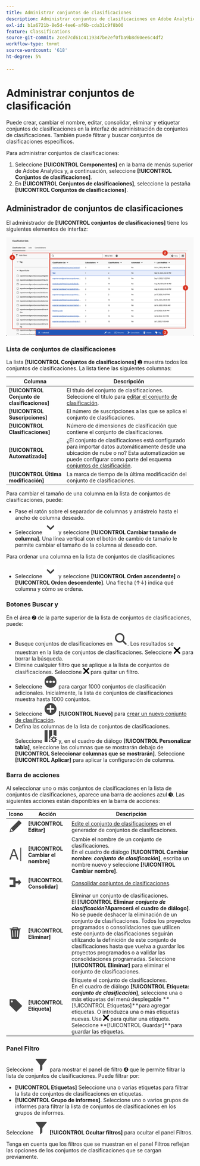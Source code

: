 ```yaml
---
title: Administrar conjuntos de clasificaciones
description: Administrar conjuntos de clasificaciones en Adobe Analytics.
exl-id: b1a6721b-8e5d-4ee6-af6b-cda31c9f8b00
feature: Classifications
source-git-commit: 2ced7cd61c4119347be2ef0fba9b8d60ee6c4df2
workflow-type: tm+mt
source-wordcount: '618'
ht-degree: 5%

---
```


# Administrar conjuntos de clasificación

Puede crear, cambiar el nombre, editar, consolidar, eliminar y etiquetar conjuntos de clasificaciones en la interfaz de administración de conjuntos de clasificaciones. También puede filtrar y buscar conjuntos de clasificaciones específicos.

Para administrar conjuntos de clasificaciones:

1. Seleccione **[!UICONTROL Componentes]** en la barra de menús superior de Adobe Analytics y, a continuación, seleccione **[!UICONTROL Conjuntos de clasificaciones]**.
1. En **[!UICONTROL Conjuntos de clasificaciones]**, seleccione la pestaña **[!UICONTROL Conjuntos de clasificaciones]**.

## Administrador de conjuntos de clasificaciones

El administrador de **[!UICONTROL conjuntos de clasificaciones]** tiene los siguientes elementos de interfaz:

![Administrador de conjuntos de clasificaciones](assets/classification-sets-manage.png)


### Lista de conjuntos de clasificaciones

La lista **[!UICONTROL Conjuntos de clasificaciones]** ➊ muestra todos los conjuntos de clasificaciones. La lista tiene las siguientes columnas:

| Columna | Descripción |
|---|---|
| **[!UICONTROL Conjunto de clasificaciones]** | El título del conjunto de clasificaciones. Seleccione el título para [editar el conjunto de clasificación](create.md#edit-a-classification-set). |
| **[!UICONTROL Suscripciones]** | El número de suscripciones a las que se aplica el conjunto de clasificaciones. |
| **[!UICONTROL Clasificaciones]** | Número de dimensiones de clasificación que contiene el conjunto de clasificaciones. |
| **[!UICONTROL Automatizado]** | ¿El conjunto de clasificaciones está configurado para importar datos automáticamente desde una ubicación de nube o no? Esta automatización se puede configurar como parte del esquema [conjuntos de clasificación](schema.md). |
| **[!UICONTROL Última modificación]** | La marca de tiempo de la última modificación del conjunto de clasificaciones. |

Para cambiar el tamaño de una columna en la lista de conjuntos de clasificaciones, puede:

* Pase el ratón sobre el separador de columnas y arrástrelo hasta el ancho de columna deseado.
* Seleccione ![ChevronDown](/help/assets/icons/ChevronDown.svg) y seleccione **[!UICONTROL Cambiar tamaño de columna]**. Una línea vertical con el botón de cambio de tamaño le permite cambiar el tamaño de la columna al deseado con.

Para ordenar una columna en la lista de conjuntos de clasificaciones

* Seleccione ![cheurón descendente](/help/assets/icons/ChevronDown.svg) y seleccione **[!UICONTROL Orden ascendente]** o **[!UICONTROL Orden descendente]**. Una flecha (↑↓) indica qué columna y cómo se ordena.

### Botones Buscar y

En el área ➋ de la parte superior de la lista de conjuntos de clasificaciones, puede:

* Busque conjuntos de clasificaciones en ![Search](/help/assets/icons/Search.svg). Los resultados se muestran en la lista de conjuntos de clasificaciones. Seleccione ![CrossSize200](/help/assets/icons/CrossSize200.svg) para borrar la búsqueda.
* Elimine cualquier filtro que se aplique a la lista de conjuntos de clasificaciones. Seleccione ![CrossSize100](/help/assets/icons/CrossSize100.svg) para quitar un filtro.
* Seleccione ![MoreCircle](/help/assets/icons/MoreCircle.svg) para cargar 1000 conjuntos de clasificación adicionales. Inicialmente, la lista de conjuntos de clasificaciones muestra hasta 1000 conjuntos.
* Seleccione ![AgregarCírculo](/help/assets/icons/AddCircle.svg) **[!UICONTROL Nuevo]** para [crear un nuevo conjunto de clasificación](create.md#create-a-classification-set).
* Defina las columnas de la lista de conjuntos de clasificaciones. Seleccione ![ColumnSetting](/help/assets/icons/ColumnSetting.svg) y, en el cuadro de diálogo **[!UICONTROL Personalizar tabla]**, seleccione las columnas que se mostrarán debajo de **[!UICONTROL Seleccionar columnas que se mostrarán]**. Seleccione **[!UICONTROL Aplicar]** para aplicar la configuración de columna.


### Barra de acciones

Al seleccionar uno o más conjuntos de clasificaciones en la lista de conjuntos de clasificaciones, aparece una barra de acciones azul ➌. Las siguientes acciones están disponibles en la barra de acciones:

| Icono | Acción | Descripción |
|---|---|---|
| ![Editar](/help/assets/icons/Edit.svg) | **[!UICONTROL Editar]** | [Edite el conjunto de clasificaciones](create.md#edit-a-classification-set) en el generador de conjuntos de clasificaciones. |
| ![Cambiar el nombre](/help/assets/icons/Rename.svg) | **[!UICONTROL Cambiar el nombre]** | Cambie el nombre de un conjunto de clasificaciones.<br/>En el cuadro de diálogo **[!UICONTROL Cambiar nombre: _conjunto de clasificación_]**, escriba un nombre nuevo y seleccione **[!UICONTROL Cambiar nombre]**. |
| ![Combinar](/help/assets/icons/Merge.svg) | **[!UICONTROL Consolidar]** | [Consolidar conjuntos de clasificaciones](/help/components/classifications/sets/consolidations/manage.md). |
| ![Eliminar](/help/assets/icons/Delete.svg) | **[!UICONTROL Eliminar]** | Eliminar un conjunto de clasificaciones.<br/>El **[!UICONTROL Eliminar _conjunto de clasificación_?Aparecerá el cuadro de diálogo]**. No se puede deshacer la eliminación de un conjunto de clasificaciones. Todos los proyectos programados o consolidaciones que utilicen este conjunto de clasificaciones seguirán utilizando la definición de este conjunto de clasificaciones hasta que vuelva a guardar los proyectos programados o a validar las consolidaciones programadas. Seleccione **[!UICONTROL Eliminar]** para eliminar el conjunto de clasificaciones. |
| ![Etiqueta](/help/assets/icons/Label.svg) | **[!UICONTROL Etiqueta]** | Etiquete el conjunto de clasificaciones.<br/>En el cuadro de diálogo **[!UICONTROL Etiqueta: _conjunto de clasificación_]**, seleccione una o más etiquetas del menú desplegable **[!UICONTROL Etiquetas]**para agregar etiquetas. O introduzca una o más etiquetas nuevas. Use ![CrossSize100](/help/assets/icons/CrossSize100.svg) para quitar una etiqueta. <br/>Seleccione **[!UICONTROL Guardar]**para guardar las etiquetas. |


### Panel Filtro

Seleccione ![Filter](/help/assets/icons/Filter.svg) para mostrar el panel de filtro ➍ que le permite filtrar la lista de conjuntos de clasificaciones. Puede filtrar por:

* **[!UICONTROL Etiquetas]** Seleccione una o varias etiquetas para filtrar la lista de conjuntos de clasificaciones en etiquetas.
* **[!UICONTROL Grupo de informes]**. Seleccione uno o varios grupos de informes para filtrar la lista de conjuntos de clasificaciones en los grupos de informes.

Seleccione ![Filtro](/help/assets/icons/Filter.svg) **[!UICONTROL Ocultar filtros]** para ocultar el panel Filtros.

Tenga en cuenta que los filtros que se muestran en el panel Filtros reflejan las opciones de los conjuntos de clasificaciones que se cargan previamente.


<!-- old content

The Classification set manager allows you to create, edit, or delete classification sets.

**[!UICONTROL Components]** > **[!UICONTROL Classification sets]** > **[!UICONTROL Sets]**

Classification sets consist of **Subscriptions** (report suite and dimension combinations) and **Classification names** (dimensions containing classification data). Subscriptions are configured under [Settings](settings.md), while classification names are configured under [Schema](schema.md).

## Filter classification sets

The left side of the Classification set manager provides filter settings to locate the desired classification set. Clicking the filter icon toggles the filter settings visibility. You can filter classification sets by **[!UICONTROL Tags]** or **[!UICONTROL Report suite]**.

![Classification set filters](../../assets/classification-set-filters.png)

Note that 1,000 classification sets are preloaded at a time. The filters shown in the left rail reflect the options for the sets that are preloaded.

## Classification set manager columns

The following columns are available in the Classification set manager:

* **[!UICONTROL Classification set]**: The classification set name. Clicking a classification set name edits its [settings](settings.md).
* **[!UICONTROL Subscriptions]**: The number of subscriptions that this classification set applies to.
* **[!UICONTROL Classifications]**: The number of classification dimensions that the classification set contains.
* **[!UICONTROL Automated]**: Determines if the classification set is configured to automatically import data from a cloud location. Automation can be configured in the classification set's [schema](schema.md).
* **[!UICONTROL Last Modified]**: The date and time that the classification set was last modified.

## Create or edit options

The following buttons are available in the Classification set manager:

* **[!UICONTROL Add]**: [Create](create.md) a classification set.
* **[!UICONTROL Search by title]**: Search for classification sets by name.
* **[!UICONTROL Load more]**: The Classification set manager initially displays up to 1000 classification sets. This button loads 1000 more classification sets.
* **Show/Hide columns**: Toggle visibility for any column besides [!UICONTROL Classification set].

Select one or more classification sets by clicking the checkbox next to the desired classification set. Selecting a classification set reveals the following options:

* **[!UICONTROL Tag]**: Add one or more tags to the selected classification sets, which allows you to organize or group classification sets to make them easier to locate in the future.
* **[!UICONTROL Delete]**: Deletes the classification set. Classification dimensions based on this classification set are no longer available. Scheduled projects using the deleted classification set continue using dependent dimensions until you resave the scheduled project.
* **[!UICONTROL Consolidate]**: Start a new [consolidation](../consolidations/process.md).
* **[!UICONTROL Rename]**: Rename the selected classification set.

-->